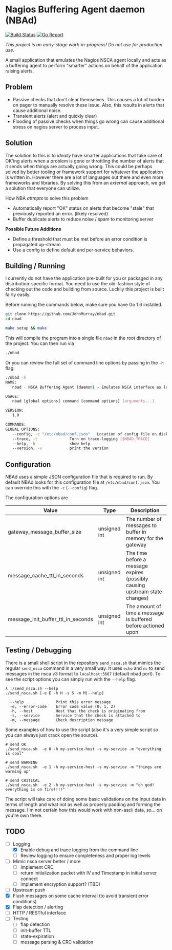 # Nagios Buffering Agent daemon (NBAd)

[![Build Status](https://travis-ci.org/JohnMurray/nbad.svg?branch=master)](https://travis-ci.org/JohnMurray/nbad)
[![Go Report](https://goreportcard.com/badge/github.com/johnmurray/nbad)](https://goreportcard.com/report/github.com/johnmurray/nbad)

_This project is an early-stage work-in-progress! Do not use for production use._

A small application that emulates the Nagios NSCA agent locally and acts as
a buffering agent to perform "smarter" actions on behalf of the application
raising alerts.

## Problem

+ Passive checks that don’t clear themselves. This causes a lot of
  burden on pager to manually resolve these issue. Also, this results
  in alerts that cause additional noise.
+ Transient alerts (alert and quickly clear)
+ Flooding of passive checks when things go wrong can cause additional
  stress on nagios server to process input.


## Solution

The solution to this is to _ideally_ have smarter applications that take care of OK'ing
alerts when a problem is gone or throttling the number of alerts that it sends when things
are actually going wrong. This could be perhaps solved by better tooling or framework support
for whatever the application is written in. However there are a lot of languages out there
and even more frameworks and libraries. By solving this from an _external_ approach, we
get a solution that everyone can utilize.

How NBA _attmpts_ to solve this problem

+ Automatically report "OK" status on alerts that become "stale"
  that previously reported an error. (likely resolved)
+ Buffer duplicate alerts to reduce noise / spam to monitoring server


__Possible Future Additions__

+ Define a threshold that must be met before an error condition is propagated up-stream
+ Use a config to define default and per-service behaviors.



## Building / Running

I currently do not have the application pre-built for you or packaged in any distribution-specific
format. You need to use the old-fashion style of checking out the code and building from source. Luckily
this project is built fairly easily.

Before running the commands below, make sure you have Go 1.6 installed.

```bash
git clone https://github.com/JohnMurray/nbad.git
cd nbad

make setup && make
```

This will compile the program into a single file `nbad` in the root directory of the project. You
can then run via

```bash
./nbad
```

Or you can review the full set of command line options by passing in the `-h` flag.

```bash
./nbad -h
NAME:
   nbad - NSCA Buffering Agent (daemon) - Emulates NSCA interface as local buffer/proxy

USAGE:
   nbad [global options] command [command options] [arguments...]

VERSION:
   1.0

COMMANDS:
GLOBAL OPTIONS:
   --config, -c "/etc/nbad/conf.json"	Location of config file on disk
   --trace, -t				Turn on trace-logging [$NBAD_TRACE]
   --help, -h				show help
   --version, -v			print the version
```

## Configuration

NBAd uses a simple JSON configuration file that is required to run. By default NBAd looks for this configuration file at `/etc/nbad/conf.json`. You can override this with the `-c` (`--config`) flag.

The configuration options are

Value|Type|Description
-----|----|-----------
gateway_message_buffer_size|unsigned int|The number of messages to buffer in memory for the gateway
message_cache_ttl_in_seconds|unsigned int|The time before a message expires (possibly causing upstream state changes)
message_init_buffer_ttl_in_seconds|unsigned int|The amount of time a message is buffered before actioned upon


## Testing / Debugging

There is a small shell script in the repository `send_nsca.sh` that mimics the regular
`send_nsca` command in a very small way. It uses `echo` and `nc` to send messages in the
nsca v3 format to `localhost:5667` (default nbad port). To see the script options you can
simply run with the `--help` flag.

```
λ ./send_nsca.sh --help
./send_nsca.sh [-e E -h H -s S -m M|--help]

  --help              Print this error message
  -e, --error-code    Error code value (0, 1, 2)
  -h, --host          Host that the check is originating from
  -s, --service       Service that the check is attached to
  -m, --message       Check description message
```


Some examples of how to use the script (also it's a very simple script so you can always
just crack open the source).

```
# send OK
./send_nsca.sh  -e 0 -h my-service-host -s my-service -m "everything is cool"

# send WARNING
./send_nsca.sh  -e 1 -h my-service-host -s my-service -m "things are warming up"

# send CRITICAL
./send_nsca.sh  -e 2 -h my-service-host -s my-service -m "oh god! everything is on fire!!!!"
```

The script will take care of doing some basic validations on the input data in terms of length
and what not as well as properly padding and forming the message. I'm not certain how this would
work with non-ascii data, so... on you're own there.



## TODO

+ [ ] Logging
  + [x] Enable debug and trace logging from the command line
  + [ ] Review logging to ensure completeness and proper log levels
+ [ ] Mimic nsca server better / more
  + [ ] Implement CRC
  + [ ] return initialization packet with IV and Timestamp in initial server connect
  + [ ] implement encryption support? (TBD)
+ [ ] Upstream push
+ [x] Flush messages on some cache interval (to avoid transient error conditions)
+ [x] Flap detection / alerting
+ [ ] HTTP / RESTful interface
+ [ ] Testing
  + [ ] flap detection
  + [ ] init-buffer TTL
  + [ ] state-expiration
  + [ ] message parsing & CRC validation
